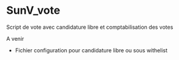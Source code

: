 # SunV_vote
Script de vote avec candidature libre et comptabilisation des votes

A venir
- Fichier configuration pour candidature libre ou sous withelist
